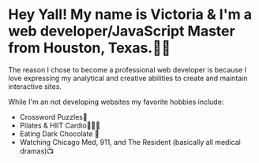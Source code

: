  # Hey Yall! My name is Victoria & I'm a web developer/JavaScript Master from Houston, Texas.👩🏽 
 The reason I chose to become a professional web developer is because I love expressing my analytical and creative abilities to create and maintain interactive sites.
 
 While I'm an not developing websites my favorite hobbies include:
 
 - Crossword Puzzles🧩
 - Pilates & HIIT Cardio🏋🏽‍♀️
 - Eating Dark Chocolate 🍫
 - Watching Chicago Med, 911, and The Resident (basically all medical dramas)📺

